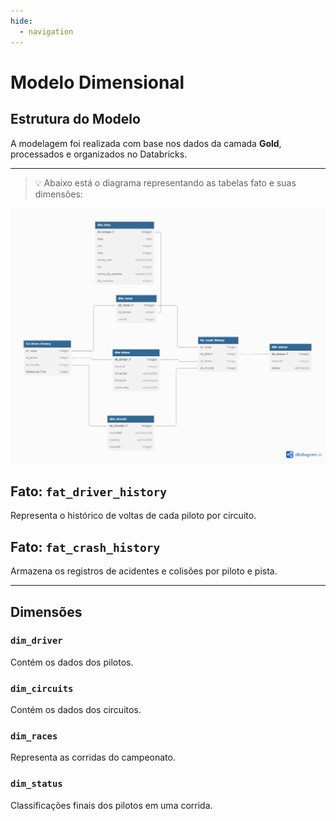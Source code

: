 ```yaml
---
hide:
  - navigation
---
```


# Modelo Dimensional

## Estrutura do Modelo

A modelagem foi realizada com base nos dados da camada **Gold**, processados e organizados no Databricks.

---

> 💡 Abaixo está o diagrama representando as tabelas fato e suas dimensões:

![Modelo Dimensional](images/modelo-dimensional.JPG)


## Fato: `fat_driver_history`

Representa o histórico de voltas de cada piloto por circuito.

## Fato: `fat_crash_history`

Armazena os registros de acidentes e colisões por piloto e pista.

---

## Dimensões

### `dim_driver`

Contém os dados dos pilotos.

### `dim_circuits`

Contém os dados dos circuitos.

### `dim_races`

Representa as corridas do campeonato.

### `dim_status`

Classificações finais dos pilotos em uma corrida.
